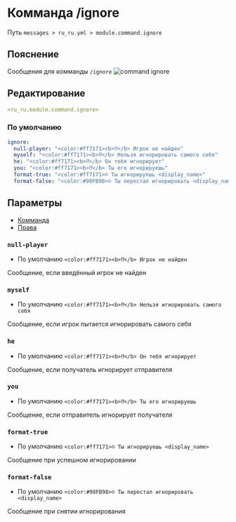 # Комманда /ignore
Путь `messages > ru_ru.yml > module.command.ignore`

## Пояснение
Сообщения для комманды `/ignore`
![command ignore](/commandignore.png)

## Редактирование
```yaml
<ru_ru.module.command.ignore>
```

### По умолчанию
```yaml
ignore:
  null-player: "<color:#ff7171><b>⁉</b> Игрок не найден"
  myself: "<color:#ff7171><b>⁉</b> Нельзя игнорировать самого себя"
  he: "<color:#ff7171><b>⁉</b> Он тебя игнорирует"
  you: "<color:#ff7171><b>⁉</b> Ты его игнорируешь"
  format-true: "<color:#ff7171>☹ Ты игнорируешь <display_name>"
  format-false: "<color:#98FB98>☺ Ты перестал игнорировать <display_name>"
```

## Параметры

- [Комманда](/en/commands/module/command/ignore/)
- [Права](/en/permissions/module/command/ignore/)

### `null-player`
- По умолчанию `<color:#ff7171><b>⁉</b> Игрок не найден`

Сообщение, если введённый игрок не найден

### `myself`
- По умолчанию `<color:#ff7171><b>⁉</b> Нельзя игнорировать самого себя`

Сообщение, если игрок пытается игнорировать самого себя

### `he`
- По умолчанию `<color:#ff7171><b>⁉</b> Он тебя игнорирует`

Сообщение, если получатель игнорирует отправителя

### `you`
- По умолчанию `<color:#ff7171><b>⁉</b> Ты его игнорируешь`

Сообщение, если отправитель игнорирует получателя

### `format-true`
- По умолчанию `<color:#ff7171>☹ Ты игнорируешь <display_name>`

Сообщение при успешном игнорировании

### `format-false`
- По умолчанию `<color:#98FB98>☺ Ты перестал игнорировать <display_name>`

Сообщение при снятии игнорирования

